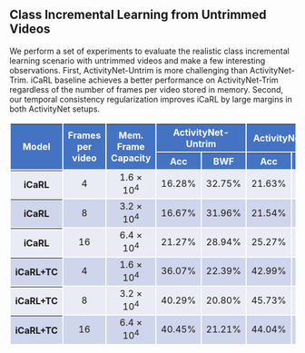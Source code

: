 ---
---
## Class Incremental Learning from Untrimmed Videos

We perform a set of experiments to evaluate the realistic class incremental learning scenario with untrimmed videos and make a few interesting observations. First, ActivityNet-Untrim is more challenging than ActivityNet-Trim. iCaRL baseline achieves a better performance on ActivityNet-Trim regardless of the number of frames per video stored in memory. Second, our temporal consistency regularization improves iCaRL by large margins in both ActivityNet setups.

<table style="border-collapse: separate; text-align: center; vertical-align: middle; margin-left: auto;margin-right: auto;">
 <thead style="background-color: #4473c4;color: white;">
  <tr>
   <th rowspan="2">Model</th>
   <th rowspan="2">Frames per video</th>
   <th rowspan="2">Mem. Frame Capacity</th>
   <th colspan="2">ActivityNet-Untrim</th>
   <th colspan="2">ActivityNet-Trim</th>
  </tr>
  <tr>
   <th>Acc</th>
   <th>BWF</th>
   <th>Acc</th>
   <th>BWF</th>
  </tr>
 </thead>
 <tbody>
  <tr style="background-color: #e9ebf5">
   <th>iCaRL</th>
   <td>4</td>
   <td>1.6 × 10<sup>4</sup></td>
   <td>16.28%</td>
   <td>32.75%</td>
   <td>21.63%</td>
   <td>36.98%</td>
  </tr>
  <tr style="background-color: #cfd5ea">
   <th>iCaRL</th>
   <td>8</td>
   <td>3.2 × 10<sup>4</sup></td>
   <td>16.67%</td>
   <td>31.96%</td>
   <td>21.54%</td>
   <td>33.41%</td>
  </tr>
  <tr style="background-color: #e9ebf5">
   <th>iCaRL</th>
   <td>16</td>
   <td>6.4 × 10<sup>4</sup></td>
   <td>21.27%</td>
   <td>28.94%</td>
   <td>25.27%</td>
   <td>29.71%</td>
  </tr>
  <tr style="background-color: #cfd5ea">
   <th>iCaRL+TC</th>
   <td>4</td>
   <td>1.6 × 10<sup>4</sup></td>
   <td>36.07%</td>
   <td>22.39%</td>
   <td>42.99%</td>
   <td>23.82%</td>
  </tr>
  <tr style="background-color: #e9ebf5">
   <th>iCaRL+TC</th>
   <td>8</td>
   <td>3.2 × 10<sup>4</sup></td>
   <td>40.29%</td>
   <td>20.80%</td>
   <td>45.73%</td>
   <td>18.90%</td>
  </tr>
  <tr style="background-color: #cfd5ea">
   <th>iCaRL+TC</th>
   <td>16</td>
   <td>6.4 × 10<sup>4</sup></td>
   <td>40.45%</td>
   <td>21.21%</td>
   <td>44.04%</td>
   <td>22.82%</td>
  </tr>
 </tbody>
</table>
